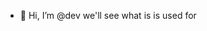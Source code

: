 - 👋 Hi, I’m @dev
we'll see what is is used for 

<!---
pdevreede/pdevreede is a ✨ special ✨ repository because its `README.md` (this file) appears on your GitHub profile.
You can click the Preview link to take a look at your changes.
--->
